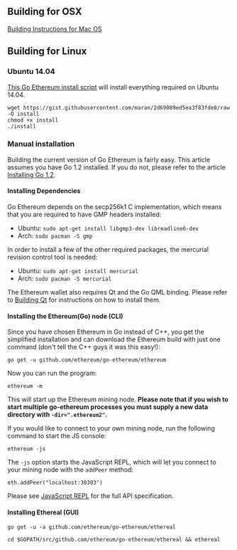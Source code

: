## Building for OSX

[Building Instructions for Mac OS](https://github.com/ethereum/go-ethereum/wiki/Building-Instructions-for-Mac)


## Building for Linux


### Ubuntu 14.04
[This Go Ethereum install script](https://gist.github.com/maran/2d69089ed5ea3f83fde8) will install everything required on Ubuntu 14.04. 

```
wget https://gist.githubusercontent.com/maran/2d69089ed5ea3f83fde8/raw -O install
chmod +x install 
./install
```

### Manual installation

Building the current version of Go Ethereum is fairly easy. This article assumes you have Go 1.2 installed. If you do not, please refer to the article [Installing Go 1.2](https://github.com/ethereum/go-ethereum/wiki/Installing-Go).

#### Installing Dependencies

Go Ethereum  depends on the secp256k1 C implementation, which means that you are required to have GMP headers installed:

* Ubuntu: `sudo apt-get install libgmp3-dev libreadline6-dev`
* Arch: `sudo pacman -S gmp`

In order to install a few of the other required packages, the mercurial revision control tool is needed:

* Ubuntu: `sudo apt-get install mercurial`
* Arch: `sudo pacman -S mercurial`

The Ethereum wallet also requires Qt and the Go QML binding. Please refer to [Building Qt](https://github.com/ethereum/go-ethereum/wiki/Building-Qt) for instructions on how to install them.

#### Installing the Ethereum(Go) node (CLI)

Since you have chosen Ethereum in Go instead of C++, you get the simplified installation and can download the Ethereum build with just one command (don't tell the C++ guys it was this easy!):

`go get -u github.com/ethereum/go-ethereum/ethereum`

Now you can run the program:

`ethereum -m`

This will start up the Ethereum mining node. **Please note that if you wish to start multiple go-ethereum processes you must supply a new data directory with `-dir=".ethereum2"`.**

If you would like to connect to your own mining node, run the following command to start the JS console:

`ethereum -js`

The `-js` option starts the JavaScript REPL, which will let you connect to your mining node with the `addPeer` method:

 `eth.addPeer("localhost:30303")`

Please see [JavaScript REPL](https://github.com/ethereum/go-ethereum/wiki/JavaScript-Console) for the full API specification.

#### Installing Ethereal (GUI)

`go get -u -a github.com/ethereum/go-ethereum/ethereal`

`cd $GOPATH/src/github.com/ethereum/go-ethereum/ethereal && ethereal`

